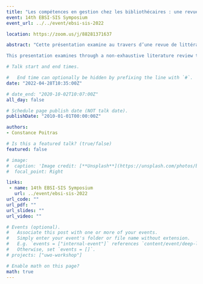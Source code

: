 ```yaml
---
title: "Les compétences en gestion chez les bibliothécaires : une revue de littérature. Or: Management competencies for librarians: a literature review"
event: 14th EBSI-SIS Symposium
event_url: ../../event/ebsi-sis-2022

location: https://zoom.us/j/88281371637

abstract: "Cette présentation examine au travers d’une revue de littérature non exhaustive les compétences de gestion nécessaires aux professionnels de l’information se dirigeant vers une carrière de bibliothécaire et souhaitant occuper un poste de gestionnaire en bibliothèque. Cette revue cerne d’abord les compétences de gestion attendues sur le marché du travail, telles que décrites dans la littérature et certains référentiels de compétences pertinents. Par la suite, l’offre de cours de gestion ainsi que les résultats d’apprentissages attendus dans les programmes universitaires en sciences de l’information ont été étudiés afin d’identifier la place accordée aux compétences de gestionnaire. Seules les universités canadiennes ayant un programme accrédité par l’American Library Association (ALA) ont été sélectionnées, permettant de constater une offre disparate d’un établissement à l’autre. Enfin, la littérature étudiée portant sur la perception de ces compétences chez les diplômés et les étudiants des programmes de sciences de l’information permet de constater une certaine insatisfaction quant à la formation reçue chez les premiers et un désintérêt envers ces compétences chez les seconds.

This presentation examines through a non-exhaustive literature review the management competencies required for information professionals heading towards a career as a librarian and wishing to occupy a management position in a library. This review first identifies the management competencies expected for a manager position, as described in the literature and in certain relevant competencies frameworks. Subsequently, the offer of management courses as well as the learning outcomes expected in information sciences programs at university level were examined in order to identify the place given to management competencies. Only Canadian universities with a program accredited by the American Library Association (ALA) were selected, revealing a disparate offer from one establishment to another. Finally, this review studied the perception of these skills among graduates and students of information science programs. It reveals a certain dissatisfaction with the training received among the graduates and a lack of interest in these competencies among the students."

# Talk start and end times.

#   End time can optionally be hidden by prefixing the line with `#`.
date: "2022-04-28T10:35:00Z"

# date_end: "2020-10-02T10:07:00Z"
all_day: false

# Schedule page publish date (NOT talk date).
publishDate: "2010-01-01T00:00:00Z"

authors:
- Constance Poitras

# Is this a featured talk? (true/false)
featured: false

# image:
#  caption: 'Image credit: [**Unsplash**](https://unsplash.com/photos/bzdhc5b3Bxs)'
#  focal_point: Right

links:
 - name: 14th EBSI-SIS Symposium
   url: ../event/ebsi-sis-2022
url_code: ""
url_pdf: ""
url_slides: ""
url_video: ""

# Events (optional).
#   Associate this post with one or more of your events.
#   Simply enter your event's folder or file name without extension.
#   E.g. `events = ["internal-event"]` references `content/event/deep-learning/index.md`.
#   Otherwise, set `events = []`.
# projects: ["uwo-workshop"]

# Enable math on this page?
math: true
---
```

